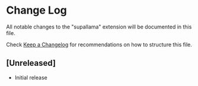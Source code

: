 # Change Log

All notable changes to the "supallama" extension will be documented in this file.

Check [Keep a Changelog](http://keepachangelog.com/) for recommendations on how to structure this file.

## [Unreleased]

- Initial release